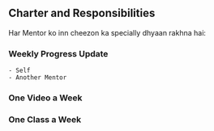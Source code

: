 ## Charter and Responsibilities

Har Mentor ko inn cheezon ka specially dhyaan rakhna hai:

### Weekly Progress Update
    - Self
    - Another Mentor

### One Video a Week


### One Class a Week


